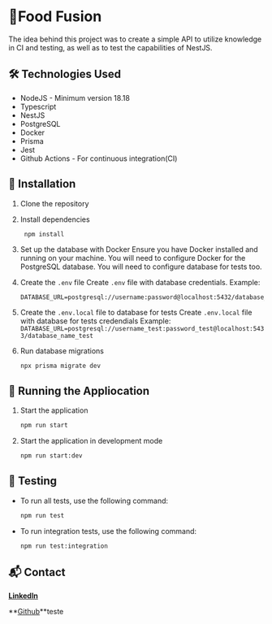 # 🍲Food Fusion
The idea behind this project was to create a simple API to utilize knowledge in CI and testing, as well as to test the capabilities of NestJS.

## 🛠️ Technologies Used
- NodeJS - Minimum version 18.18
- Typescript
- NestJS
- PostgreSQL
- Docker
- Prisma
- Jest
- Github Actions - For continuous integration(CI)


## 🚀 Installation
1. Clone the repository

2. Install dependencies
   ```bash
    npm install
   ```

3. Set up the database with Docker
    Ensure you have Docker installed and running on your machine. You will need to configure Docker for the PostgreSQL database. You will need to configure database for tests too.

4. Create the `.env` file
   Create `.env` file with database credentials. Example:
    ```
    DATABASE_URL=postgresql://username:password@localhost:5432/database_name     
    ```
5. Create the `.env.local` file to database for  tests
    Create `.env.local` file with database for tests credendials
    Example:
        ```
        DATABASE_URL=postgresql://username_test:password_test@localhost:5433/database_name_test     
        ```

6. Run database migrations
    ```
    npx prisma migrate dev
    ```


## 🎯 Running the Appliocation
1. Start the application
    ```bash
    npm run start
    ```
2. Start the application in development mode
    ```bash
    npm run start:dev
    ```

## 🧪 Testing
- To run all tests, use the following command:
    ```bash
    npm run test
    ```

- To run integration tests, use the following command:
    ```bash
    npm run test:integration
    ```

## 📬 Contact
**[LinkedIn](https://www.linkedin.com/in/guilhermenied01/)**

**[Github](https://github.com/GuilhermeNied)**teste